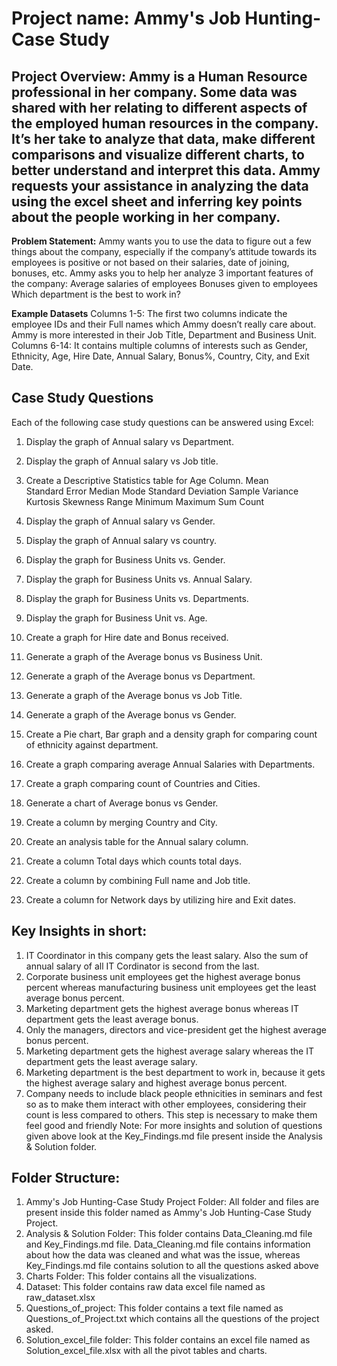 # Project name: Ammy's Job Hunting-Case Study

## Project Overview: Ammy is a Human Resource professional in her company. Some data was shared with her relating to different aspects of the employed human resources in the company. It’s her take to analyze that data, make different comparisons and visualize different charts, to better understand and interpret this data. Ammy requests your assistance in analyzing the data using the excel sheet and inferring key points about the people working in her company.

**Problem Statement:** Ammy wants you to use the data to figure out a few things about the company, especially if the company’s attitude towards its employees is positive or not based on their salaries, date of joining, bonuses, etc. Ammy asks you to help her analyze 3 important features of the company:
        Average salaries of employees
        Bonuses given to employees
        Which department is the best to work in?
 
**Example Datasets**
Columns 1-5: The first two columns indicate the employee IDs and their Full names which Ammy doesn’t really care about. Ammy is more interested in their Job Title, Department and Business Unit.
Columns 6-14: It contains multiple columns of interests such as Gender, Ethnicity, Age, Hire Date, Annual Salary, Bonus%, Country, City, and Exit Date.

## Case Study Questions
Each of the following case study questions can be answered using Excel:
1. Display the graph of Annual salary vs Department.
2. Display the graph of Annual salary vs Job title.
3. Create a Descriptive Statistics table for Age Column.
   Mean                                       
   Standard Error
   Median
   Mode
   Standard Deviation
   Sample Variance 
   Kurtosis
   Skewness
   Range
   Minimum
   Maximum
   Sum
   Count

4. Display the graph of Annual salary vs Gender.
5. Display the graph of Annual salary vs country.
6. Display the graph for Business Units vs. Gender.
7. Display the graph for Business Units vs. Annual Salary.
8. Display the graph for Business Units vs. Departments.
9. Display the graph for Business Unit vs. Age.
10. Create a graph for Hire date and Bonus received.
11. Generate a graph of the Average bonus vs Business Unit.
12. Generate a graph of the Average bonus vs Department.
13. Generate a graph of the Average bonus vs Job Title.
14. Generate a graph of the Average bonus vs Gender.
15. Create a Pie chart, Bar graph and a density graph for comparing count of ethnicity against department.
16. Create a graph comparing average Annual Salaries with Departments.
17. Create a graph comparing count of Countries and Cities.
18. Generate a chart of Average bonus vs Gender.          
19. Create a column by merging Country and City.
20. Create an analysis table for the Annual salary column.
21. Create a column Total days which counts total days.
22. Create a column by combining Full name and Job title.
23. Create a column for Network days by utilizing hire and Exit dates.

## Key Insights in short:
1) IT Coordinator in this company gets the least salary. Also the sum of annual salary of all IT Cordinator is second from the last.
2) Corporate business unit employees get the highest average bonus percent whereas manufacturing business unit employees get the least average bonus     percent.
3) Marketing department gets the highest average bonus whereas IT department gets the least average bonus.
4) Only the managers, directors and vice-president get the highest average bonus percent.
5) Marketing department gets the highest average salary whereas the IT department gets the least average salary.
6) Marketing department is the best department to work in, because it gets the highest average salary and highest average bonus percent.
7) Company needs to include black people ethnicities in seminars and fest so as to make them interact with other employees, considering their count    is less compared to others. This step is necessary to make them feel good and friendly
Note: For more insights and solution of questions given above look at the Key_Findings.md file present inside the Analysis & Solution folder.

## Folder Structure:
1) Ammy's Job Hunting-Case Study Project Folder: All folder and files are present inside this folder named as Ammy's Job Hunting-Case Study Project.
2) Analysis & Solution Folder: This folder contains Data_Cleaning.md file and Key_Findings.md file. Data_Cleaning.md file contains information about    how the data was cleaned and what was the issue, whereas Key_Findings.md file contains solution to all the questions asked above
3) Charts Folder: This folder contains all the visualizations.
4) Dataset: This folder contains raw data excel file named as raw_dataset.xlsx
5) Questions_of_project: This folder contains a text file named as Questions_of_Project.txt which contains all the questions of the project asked.
6) Solution_excel_file folder: This folder contains an excel file named as Solution_excel_file.xlsx with all the pivot tables and charts.
